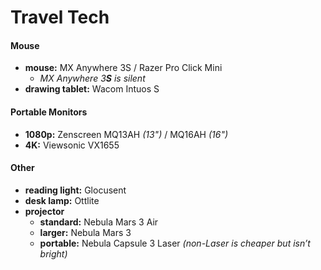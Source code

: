 # Travel Tech

#### Mouse

- **mouse:** MX Anywhere 3S / Razer Pro Click Mini
	- *MX Anywhere 3**S** is silent*
- **drawing tablet:** Wacom Intuos S

#### Portable Monitors

- **1080p:** Zenscreen MQ13AH *(13")* / MQ16AH *(16")*
- **4K:** Viewsonic VX1655

#### Other

- **reading light:** Glocusent
- **desk lamp:** Ottlite
- **projector** 
	- **standard:** Nebula Mars 3 Air
	- **larger:** Nebula Mars 3
	- **portable:** Nebula Capsule 3 Laser *(non-Laser is cheaper but isn’t bright)*